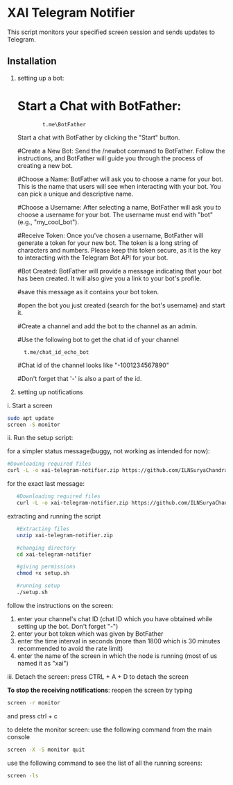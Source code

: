 # XAI Telegram Notifier

This script monitors your specified screen session and sends updates to Telegram.

## Installation
1. setting up a bot:

      # Start a Chat with BotFather:
   
               t.me\BotFather
   
      Start a chat with BotFather by clicking the "Start" button.


      #Create a New Bot:
         Send the /newbot command to BotFather. Follow the instructions, and BotFather will guide you through the process of creating a new bot.


      #Choose a Name:
         BotFather will ask you to choose a name for your bot. This is the name that users will see when interacting with your bot. You can pick a unique and descriptive name.


      #Choose a Username:
         After selecting a name, BotFather will ask you to choose a username for your bot. The username must end with "bot" (e.g., "my_cool_bot").


      #Receive Token:
         Once you've chosen a username, BotFather will generate a token for your new bot. The token is a long string of characters and numbers. Please keep this token secure, as it is the key to interacting with the Telegram Bot API for your bot.



      #Bot Created:
         BotFather will provide a message indicating that your bot has been created. It will also give you a link to your bot's profile.


      #save this message as it contains your bot token.
   
      #open the bot you just created (search for the bot's username) and start it.

      #Create a channel and add the bot to the channel as an admin.

      #Use the following bot to get the chat id of your channel

         t.me/chat_id_echo_bot
   
      #Chat id of the channel looks like "-1001234567890"

      #Don't forget that '-' is also a part of the id.
      

3. setting up notifications


i. Start a screen

   ```bash
   sudo apt update
   screen -S monitor
   ```

ii. Run the setup script:

for a simpler status message(buggy, not working as intended for now):
   ```bash
   #Downloading required files
   curl -L -o xai-telegram-notifier.zip https://github.com/ILNSuryaChandra/xai-telegram-notifier/releases/latest/download/xai-telegram-notifier.zip
   ```

for the exact last message:
```bash
   #Downloading required files
   curl -L -o xai-telegram-notifier.zip https://github.com/ILNSuryaChandra/xai-telegram-notifier/releases/download/v1.0.0/xai-telegram-notifier.zip
   ```

extracting and running the script
```bash
   #Extracting files
   unzip xai-telegram-notifier.zip

   #changing directory
   cd xai-telegram-notifier

   #giving permissions
   chmod +x setup.sh

   #running setup
   ./setup.sh
   ```
   follow the instructions on the screen:
   1. enter your channel's chat ID (chat ID which you have obtained while setting up the bot. Don't forget "-")
   2. enter your bot token which was given by BotFather
   3. enter the time interval in seconds (more than 1800 which is 30 minutes recommended to avoid the rate limit)
   4. enter the name of the screen in which the node is running (most of us named it as "xai")

iii. Detach the screen:
      press CTRL + A + D to detach the screen

**To stop the receiving notifications**:
reopen the screen by typing
```bash
screen -r monitor
```
and press ctrl + c

to delete the monitor screen:
use the following command from the main console
```bash
screen -X -S monitor quit
```

use the following command to see the list of all the running screens:
```bash
screen -ls
```
